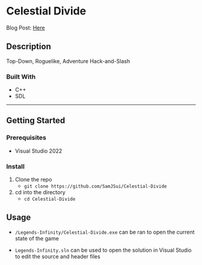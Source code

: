 # **Celestial Divide**

Blog Post: [Here](https://samjsui.github.io/blog/2022/celestial-divide/)

## **Description**

Top-Down, Roguelike, Adventure Hack-and-Slash 

### Built With
- C++
- SDL

---

## **Getting Started**

### Prerequisites

- Visual Studio 2022

### Install

1. Clone the repo
    - `git clone https://github.com/SamJSui/Celestial-Divide`
2. cd into the directory 
    - `cd Celestial-Divide`

## **Usage**

- `/Legends-Infinity/Celestial-Divide.exe` can be ran to open the current state of the game

- `Legends-Infinity.sln` can be used to open the solution in Visual Studio to edit the source and header files